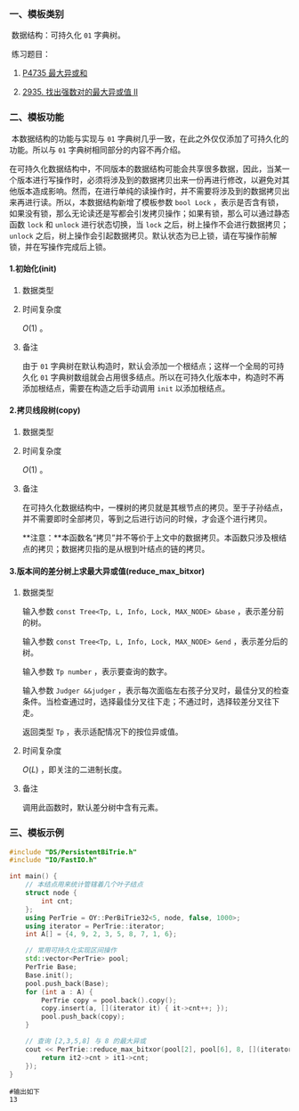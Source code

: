 ### 一、模板类别

​	数据结构：可持久化 `01` 字典树。

​	练习题目：

1. [P4735 最大异或和](https://www.luogu.com.cn/problem/P4735)

2. [2935. 找出强数对的最大异或值 II](https://leetcode.cn/problems/maximum-strong-pair-xor-ii/)


### 二、模板功能

​		本数据结构的功能与实现与 `01` 字典树几乎一致，在此之外仅仅添加了可持久化的功能。所以与 `01` 字典树相同部分的内容不再介绍。

​		在可持久化数据结构中，不同版本的数据结构可能会共享很多数据，因此，当某一个版本进行写操作时，必须将涉及到的数据拷贝出来一份再进行修改，以避免对其他版本造成影响。然而，在进行单纯的读操作时，并不需要将涉及到的数据拷贝出来再进行读。所以，本数据结构新增了模板参数 `bool Lock` ，表示是否含有锁，如果没有锁，那么无论读还是写都会引发拷贝操作；如果有锁，那么可以通过静态函数 `lock` 和 `unlock` 进行状态切换，当 `lock` 之后，树上操作不会进行数据拷贝； `unlock` 之后，树上操作会引起数据拷贝。默认状态为已上锁，请在写操作前解锁，并在写操作完成后上锁。

#### 1.初始化(init)

1. 数据类型

2. 时间复杂度

    $O(1)$ 。

3. 备注

   由于 `01` 字典树在默认构造时，默认会添加一个根结点；这样一个全局的可持久化 `01` 字典树数组就会占用很多结点。所以在可持久化版本中，构造时不再添加根结点，需要在构造之后手动调用 `init` 以添加根结点。

#### 2.拷贝线段树(copy)

1. 数据类型

2. 时间复杂度

    $O(1)$ 。

3. 备注

   在可持久化数据结构中，一棵树的拷贝就是其根节点的拷贝。至于子孙结点，并不需要即时全部拷贝，等到之后进行访问的时候，才会逐个进行拷贝。

   **注意：**本函数名“拷贝”并不等价于上文中的数据拷贝。本函数只涉及根结点的拷贝；数据拷贝指的是从根到叶结点的链的拷贝。

#### 3.版本间的差分树上求最大异或值(reduce_max_bitxor)

1. 数据类型

    输入参数 `const Tree<Tp, L, Info, Lock, MAX_NODE> &base` ，表示差分前的树。

    输入参数 `const Tree<Tp, L, Info, Lock, MAX_NODE> &end` ，表示差分后的树。

    输入参数 `Tp number` ，表示要查询的数字。

    输入参数 `Judger &&judger` ，表示每次面临左右孩子分叉时，最佳分叉的检查条件。当检查通过时，选择最佳分叉往下走；不通过时，选择较差分叉往下走。

    返回类型 `Tp` ，表示适配情况下的按位异或值。

2. 时间复杂度

    $O(L)$ ，即关注的二进制长度。

3. 备注

    调用此函数时，默认差分树中含有元素。

### 三、模板示例

```c++
#include "DS/PersistentBiTrie.h"
#include "IO/FastIO.h"

int main() {
    // 本结点用来统计管辖着几个叶子结点
    struct node {
        int cnt;
    };
    using PerTrie = OY::PerBiTrie32<5, node, false, 1000>;
    using iterator = PerTrie::iterator;
    int A[] = {4, 9, 2, 3, 5, 8, 7, 1, 6};

    // 常用可持久化实现区间操作
    std::vector<PerTrie> pool;
    PerTrie Base;
    Base.init();
    pool.push_back(Base);
    for (int a : A) {
        PerTrie copy = pool.back().copy();
        copy.insert(a, [](iterator it) { it->cnt++; });
        pool.push_back(copy);
    }

    // 查询 [2,3,5,8] 与 8 的最大异或
    cout << PerTrie::reduce_max_bitxor(pool[2], pool[6], 8, [](iterator it1, iterator it2) {
        return it2->cnt > it1->cnt;
    });
}
```

```
#输出如下
13
```

